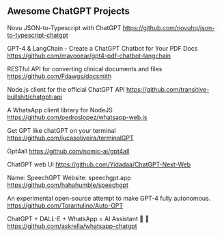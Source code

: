 ## Awesome ChatGPT Projects

Novu JSON-to-Typescript with ChatGPT
https://github.com/novuhq/json-to-typescript-chatgpt


GPT-4 & LangChain - Create a ChatGPT Chatbot for Your PDF Docs
https://github.com/mayooear/gpt4-pdf-chatbot-langchain


RESTful API for converting clinical documents and files
https://github.com/Fdawgs/docsmith


Node.js client for the official ChatGPT API
https://github.com/transitive-bullshit/chatgpt-api


A WhatsApp client library for NodeJS
https://github.com/pedroslopez/whatsapp-web.js


Get GPT like chatGPT on your terminal
https://github.com/jucasoliveira/terminalGPT


Gpt4all
https://github.com/nomic-ai/gpt4all

ChatGPT web UI
https://github.com/Yidadaa/ChatGPT-Next-Web

Name: SpeechGPT
Website: speechgpt.app
https://github.com/hahahumble/speechgpt


An experimental open-source attempt to make GPT-4 fully autonomous.
https://github.com/Torantulino/Auto-GPT

ChatGPT + DALL-E + WhatsApp = AI Assistant 🚀 🤖
https://github.com/askrella/whatsapp-chatgpt
